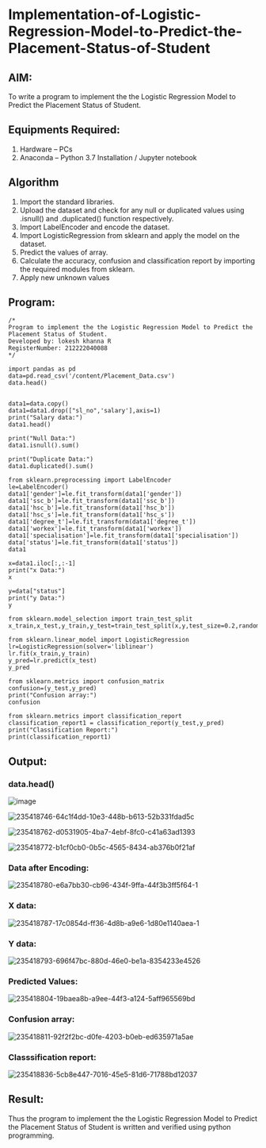# Implementation-of-Logistic-Regression-Model-to-Predict-the-Placement-Status-of-Student

## AIM:
To write a program to implement the the Logistic Regression Model to Predict the Placement Status of Student.

## Equipments Required:
1. Hardware – PCs
2. Anaconda – Python 3.7 Installation / Jupyter notebook

## Algorithm
1. Import the standard libraries. 
2. Upload the dataset and check for any null or duplicated values using .isnull() and .duplicated() function respectively. 
3. Import LabelEncoder and encode the dataset. 
4. Import LogisticRegression from sklearn and apply the model on the dataset.
5. Predict the values of array. 
6. Calculate the accuracy, confusion and classification report by importing the required modules from sklearn. 
7. Apply new unknown values











## Program:
```
/*
Program to implement the the Logistic Regression Model to Predict the Placement Status of Student.
Developed by: lokesh khanna R
RegisterNumber: 212222040088 
*/

import pandas as pd
data=pd.read_csv('/content/Placement_Data.csv')
data.head()


data1=data.copy()
data1=data1.drop(["sl_no",'salary'],axis=1)
print("Salary data:")
data1.head()

print("Null Data:")
data1.isnull().sum()

print("Duplicate Data:")
data1.duplicated().sum()

from sklearn.preprocessing import LabelEncoder
le=LabelEncoder()
data1['gender']=le.fit_transform(data1['gender'])
data1['ssc_b']=le.fit_transform(data1['ssc_b'])
data1['hsc_b']=le.fit_transform(data1['hsc_b'])
data1['hsc_s']=le.fit_transform(data1['hsc_s'])
data1['degree_t']=le.fit_transform(data1['degree_t'])
data1['workex']=le.fit_transform(data1['workex'])
data1['specialisation']=le.fit_transform(data1['specialisation'])
data['status']=le.fit_transform(data1['status'])
data1

x=data1.iloc[:,:-1]
print("x Data:")
x

y=data["status"]
print("y Data:")
y

from sklearn.model_selection import train_test_split
x_train,x_test,y_train,y_test=train_test_split(x,y,test_size=0.2,random_state=0)

from sklearn.linear_model import LogisticRegression
lr=LogisticRegression(solver='liblinear')
lr.fit(x_train,y_train)
y_pred=lr.predict(x_test)
y_pred

from sklearn.metrics import confusion_matrix
confusion=(y_test,y_pred)
print("Confusion array:")
confusion

from sklearn.metrics import classification_report
classification_report1 = classification_report(y_test,y_pred)
print("Classification Report:")
print(classification_report1)
```

## Output:
### data.head()
 
![image](https://github.com/roshiniRK/Implementation-of-Logistic-Regression-Model-to-Predict-the-Placement-Status-of-Student/assets/118956165/a0619873-8bb1-4772-bb81-57428d4fd724)

![235418746-64c1f4dd-10e3-448b-b613-52b331fdad5c](https://github.com/roshiniRK/Implementation-of-Logistic-Regression-Model-to-Predict-the-Placement-Status-of-Student/assets/118956165/cfe581e7-639b-4017-8959-9436bee1cc48)


![235418762-d0531905-4ba7-4ebf-8fc0-c41a63ad1393](https://github.com/roshiniRK/Implementation-of-Logistic-Regression-Model-to-Predict-the-Placement-Status-of-Student/assets/118956165/d12fea69-9414-46d3-8ad3-d34d34cc3bf9)


![235418772-b1cf0cb0-0b5c-4565-8434-ab376b0f21af](https://github.com/roshiniRK/Implementation-of-Logistic-Regression-Model-to-Predict-the-Placement-Status-of-Student/assets/118956165/95800557-1c82-45f8-b2ab-f10c6186ff64)



### Data after Encoding:
![235418780-e6a7bb30-cb96-434f-9ffa-44f3b3ff5f64-1](https://github.com/roshiniRK/Implementation-of-Logistic-Regression-Model-to-Predict-the-Placement-Status-of-Student/assets/118956165/76a594e0-6146-47e2-b2a9-0f0739ca0425)


### X data:
![235418787-17c0854d-ff36-4d8b-a9e6-1d80e1140aea-1](https://github.com/roshiniRK/Implementation-of-Logistic-Regression-Model-to-Predict-the-Placement-Status-of-Student/assets/118956165/b5f50b30-c5b2-4916-a932-4432df3e68d0)



### Y data:
![235418793-696f47bc-880d-46e0-be1a-8354233e4526](https://github.com/roshiniRK/Implementation-of-Logistic-Regression-Model-to-Predict-the-Placement-Status-of-Student/assets/118956165/b37a1093-7eeb-4f9d-bd96-9c902278b971)


### Predicted Values:
![235418804-19baea8b-a9ee-44f3-a124-5aff965569bd](https://github.com/roshiniRK/Implementation-of-Logistic-Regression-Model-to-Predict-the-Placement-Status-of-Student/assets/118956165/126d85e3-1a54-49ff-882a-b07252ad0cf5)


### Confusion array:
![235418811-92f2f2bc-d0fe-4203-b0eb-ed635971a5ae](https://github.com/roshiniRK/Implementation-of-Logistic-Regression-Model-to-Predict-the-Placement-Status-of-Student/assets/118956165/7689d233-1a8d-4356-a62f-de8b2191d49a)


### Classsification report:
![235418836-5cb8e447-7016-45e5-81d6-71788bd12037](https://github.com/roshiniRK/Implementation-of-Logistic-Regression-Model-to-Predict-the-Placement-Status-of-Student/assets/118956165/6084b5ad-5fe5-4ee8-ae7c-2bf634c2fe38)




## Result:
Thus the program to implement the the Logistic Regression Model to Predict the Placement Status of Student is written and verified using python programming.

